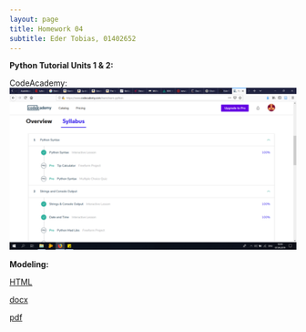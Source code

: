 ```yaml
---
layout: page
title: Homework 04 
subtitle: Eder Tobias, 01402652
---
```


**Python Tutorial Units 1 & 2:**

CodeAcademy:
![CodeAcademy](../img/CodeAcademyPython.png)

**Modeling:**

[HTML](../McCarty_Modeling.html)

[docx](../McCarty_Modeling.docx)

[pdf](../McCarty_Modeling.pdf) 


